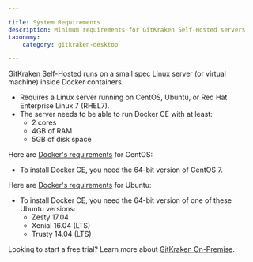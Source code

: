 ```yaml
---

title: System Requirements
description: Minimum requirements for GitKraken Self-Hosted servers
taxonomy:
    category: gitkraken-desktop

---
```


GitKraken Self-Hosted runs on a small spec Linux server (or virtual machine) inside Docker containers.

  * Requires a Linux server running on CentOS, Ubuntu, or Red Hat Enterprise Linux 7 (RHEL7).
  * The server needs to be able to run Docker CE with at least:
    * 2 cores
    * 4GB of RAM
    * 5GB of disk space

Here are [Docker's requirements](https://docs.docker.com/engine/installation/linux/docker-ce/centos/) for CentOS:

  * To install Docker CE, you need the 64-bit version of CentOS 7.

Here are [Docker's requirements](https://docs.docker.com/engine/installation/linux/docker-ce/ubuntu/) for Ubuntu:

  * To install Docker CE, you need the 64-bit version of one of these Ubuntu versions:
    * Zesty 17.04
    * Xenial 16.04 (LTS)
    * Trusty 14.04 (LTS)

Looking to start a free trial? Learn more about [GitKraken On-Premise](https://www.gitkraken.com/git-client/on-premise-pricing).
